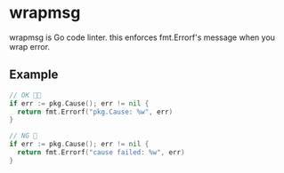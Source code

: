 # wrapmsg

wrapmsg is Go code linter.
this enforces fmt.Errorf's message when you wrap error.

## Example
```go
// OK 👍🏻
if err := pkg.Cause(); err != nil {
  return fmt.Errorf("pkg.Cause: %w", err)
}

// NG 🙅
if err := pkg.Cause(); err != nil {
  return fmt.Errorf("cause failed: %w", err)
}
```
